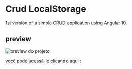 # Crud LocalStorage

1st version of a simple CRUD application using Angular 10. 

## preview

![preview do projeto ](https://i.imgur.com/XPDKoO8.jpg)


você pode acessá-lo clicando aqui : 
